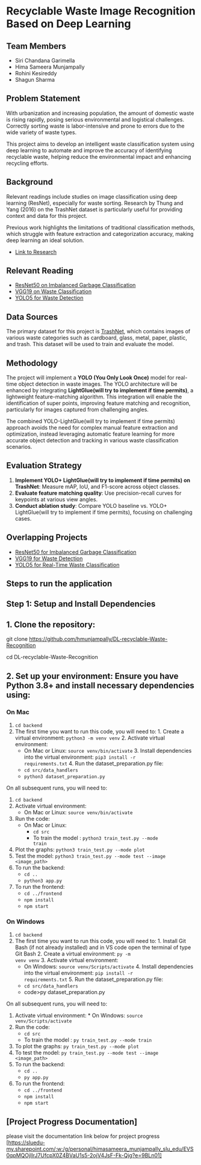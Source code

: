 # Recyclable Waste Image Recognition Based on Deep Learning

## Team Members
- Siri Chandana Garimella
- Hima Sameera Munjampally
- Rohini Kesireddy
- Shagun Sharma

## Problem Statement
With urbanization and increasing population, the amount of domestic waste is rising rapidly, posing serious environmental and logistical challenges. Correctly sorting waste is labor-intensive and prone to errors due to the wide variety of waste types. 

This project aims to develop an intelligent waste classification system using deep learning to automate and improve the accuracy of identifying recyclable waste, helping reduce the environmental impact and enhancing recycling efforts.

## Background
Relevant readings include studies on image classification using deep learning (ResNet), especially for waste sorting. Research by Thung and Yang (2016) on the TrashNet dataset is particularly useful for providing context and data for this project. 

Previous work highlights the limitations of traditional classification methods, which struggle with feature extraction and categorization accuracy, making deep learning an ideal solution.

- [Link to Research](https://www.sciencedirect.com/science/article/abs/pii/S0921344921002457)

## Relevant Reading
- [ResNet50 on Imbalanced Garbage Classification](https://www.kaggle.com/code/farzadnekouei/imbalanced-garbage-classification-resnet50)
- [VGG19 on Waste Classification](https://ieeexplore.ieee.org/document/9499291/references#references)
- [YOLO5 for Waste Detection](https://www.sciencedirect.com/science/article/abs/pii/S095965262301716X)

## Data Sources
The primary dataset for this project is [TrashNet](https://www.kaggle.com/datasets/feyzazkefe/trashnet), which contains images of various waste categories such as cardboard, glass, metal, paper, plastic, and trash. This dataset will be used to train and evaluate the model.

## Methodology
The project will implement a **YOLO (You Only Look Once)** model for real-time object detection in waste images. The YOLO architecture will be enhanced by integrating **LightGlue(will try to implement if time permits)**, a lightweight feature-matching algorithm. This integration will enable the identification of super points, improving feature matching and recognition, particularly for images captured from challenging angles.

The combined YOLO-LightGlue(will try to implement if time permits) approach avoids the need for complex manual feature extraction and optimization, instead leveraging automatic feature learning for more accurate object detection and tracking in various waste classification scenarios.

## Evaluation Strategy
1. **Implement YOLO+ LightGlue(will try to implement if time permits) on TrashNet**: Measure mAP, IoU, and F1-score across object classes.
2. **Evaluate feature matching quality**: Use precision-recall curves for keypoints at various view angles.
3. **Conduct ablation study**: Compare YOLO baseline vs. YOLO+ LightGlue(will try to implement if time permits), focusing on challenging cases.

## Overlapping Projects
- [ResNet50 for Imbalanced Garbage Classification](https://www.kaggle.com/code/farzadnekouei/imbalanced-garbage-classification-resnet50)
- [VGG19 for Waste Detection](https://ieeexplore.ieee.org/document/9499291/references#references)
- [YOLO5 for Real-Time Waste Classification](https://www.sciencedirect.com/science/article/abs/pii/S095965262301716X)
  
## Steps to run the application
## Step 1: Setup and Install Dependencies
## 1. Clone the repository:
  
  git clone https://github.com/hmunjampally/DL-recyclable-Waste-Recognition
  
  cd DL-recyclable-Waste-Recognition

## 2. Set up your environment: Ensure you have Python 3.8+ and install necessary dependencies using:

  ### On Mac
  1. <code>cd backend</code>  
  2. The first time you want to run this code, you will need to:
    1. Create a virtual environment: <code>python3 -m venv venv</code>
    2. Activate virtual environment: 
       * On Mac or Linux: <code>source venv/bin/activate</code>
    3. Install dependencies into the virtual environment: <code>pip3 install -r requirements.txt</code>
    4. Run the dataset_preparation.py file:
       * <code>cd src/data_handlers</code>
       * <code>python3 dataset_preparation.py</code>

  On all subsequent runs, you will need to:
  1. <code>cd backend</code>
  2. Activate virtual environment: 
     * On Mac or Linux: <code>source venv/bin/activate</code>
  3. Run the code:
     * On Mac or Linux: 
       * <code>cd src</code>
       * To train the model : <code>python3 train_test.py --mode train</code>
  4. Plot the graphs: <code>python3 train_test.py --mode plot</code>
  5. Test the model: <code>python3 train_test.py --mode test --image <image_path></code>
  6. To run the backend:
     * <code>cd ..</code>
     * <code>python3 app.py</code>
  7. To run the frontend:
     * <code>cd ../frontend</code>
     * <code>npm install</code>
     * <code>npm start</code>

  ### On Windows
  1. <code>cd backend</code>  
  2. The first time you want to run this code, you will need to:
    1. Install Git Bash (if not already installed) and in VS code open the terminal of type Git Bash
    2. Create a virtual environment: <code>py -m venv venv</code>
    3. Activate virtual environment: 
      * On Windows: <code>source venv/Scripts/activate</code>
    4. Install dependencies into the virtual environment: <code>pip install -r requirements.txt</code>
    5.  Run the dataset_preparation.py file:
      * <code>cd src/data_handlers</code>
      * code>py dataset_preparation.py</code>

  On all subsequent runs, you will need to:
  1. Activate virtual environment: 
    * On Windows: <code>source venv/Scripts/activate</code>
  2. Run the code:
      * <code>cd src</code>
      * To train the model : <code>py train_test.py --mode train</code>
  3. To plot the graphs: <code>py train_test.py --mode plot</code>
  4. To test the model: <code>py train_test.py --mode test --image <image_path></code>
  5. To run the backend:
     * <code>cd ..</code>
     * <code>py app.py</code>
  7. To run the frontend:
     * <code>cd ../frontend</code>
     * <code>npm install</code>
     * <code>npm start</code>

## [Project Progress Documentation]

please visit the documentation link below for project progress
[https://sluedu-my.sharepoint.com/:w:/g/personal/himasameera_munjampally_slu_edu/EVS0qpMQOjlIrJ7UfcpX0Z4BVaU1s5-2ojV4JsF-Fk-Qjg?e=9BLn01]
